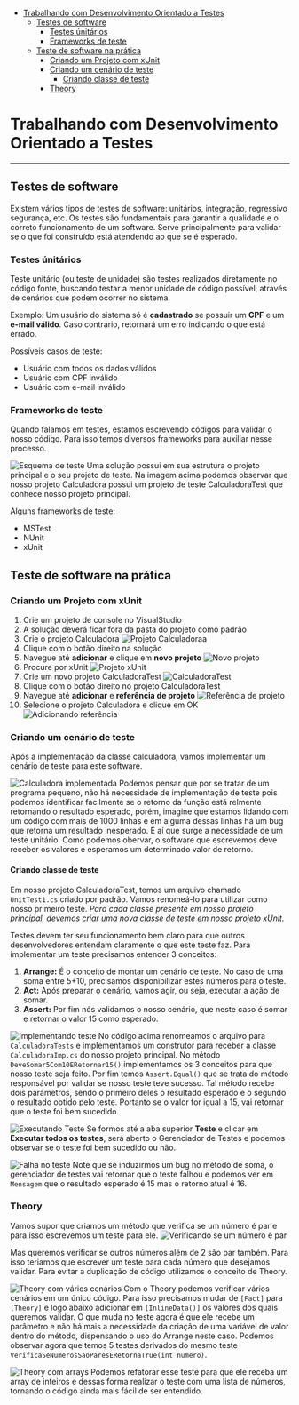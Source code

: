 <!-- TOC start (generated with https://github.com/derlin/bitdowntoc) -->

- [Trabalhando com Desenvolvimento Orientado a Testes](#trabalhando-com-desenvolvimento-orientado-a-testes)
   * [Testes de software](#testes-de-software)
      + [Testes únitários](#testes-únitários)
      + [Frameworks de teste](#frameworks-de-teste)
   * [Teste de software na prática](#teste-de-software-na-prática)
      + [Criando um Projeto com xUnit](#criando-um-projeto-com-xunit)
      + [Criando um cenário de teste](#criando-um-cenário-de-teste)
         - [Criando classe de teste](#criando-classe-de-teste)
      + [Theory](#theory)

<!-- TOC end -->

# Trabalhando com Desenvolvimento Orientado a Testes

---

## Testes de software

Existem vários tipos de testes de software: unitários, integração, regressivo segurança, etc.
Os testes são fundamentais para garantir a qualidade e o correto funcionamento de um software.
Serve principalmente para validar se o que foi construído está atendendo ao que se é esperado.

### Testes únitários

Teste unitário (ou teste de unidade) são testes  realizados diretamente no código fonte, buscando testar a menor unidade de código possível, através de cenários que podem ocorrer no sistema.

Exemplo: Um usuário do sistema só é __cadastrado__ se possuir um __CPF__ e um __e-mail válido__. Caso contrário, retornará um erro indicando o que está errado.

Possíveis casos de teste:
* Usuário com todos os dados válidos
* Usuário com CPF inválido
* Usuário com e-mail inválido

### Frameworks de teste

Quando falamos em testes, estamos escrevendo códigos para validar o nosso código. Para isso temos diversos frameworks para auxiliar nesse processo.

![Esquema de teste](images/tdd-frameworks.png)
Uma solução possui em sua estrutura o projeto principal e o seu projeto de teste. Na imagem acima podemos observar que nosso projeto Calculadora possui um projeto de teste CalculadoraTest que conhece nosso projeto principal.

Alguns frameworks de teste:
* MSTest
* NUnit
* xUnit

## Teste de software na prática

### Criando um Projeto com xUnit

1. Crie um projeto de console no VisualStudio
2. A solução deverá ficar fora da pasta do projeto como padrão
3. Crie o projeto Calculadora
![Projeto Calculadoraa](images/tdd-projeto-calc.png)
4. Clique com o botão direito na solução
5. Navegue até __adicionar__ e clique em __novo projeto__
![Novo projeto](images/tdd-projeto-novo.png)
6. Procure por xUnit
![Projeto xUnit](images/tdd-projeto-xunit.png)
7. Crie um novo projeto CalculadoraTest
![CalculadoraTest](images/tdd-projeto-calc-tst.png)
8. Clique com o botão direito no projeto CalculadoraTest
9. Navegue até __adicionar__ e __referência de projeto__
![Referência de projeto](images/tdd-projeto-calc-referencia.png)
10. Selecione o projeto Calculadora e clique em OK
![Adicionando referência](images/tdd-projeto-calc-ref-calc.png)

### Criando um cenário de teste

Após a implementação da classe calculadora, vamos implementar um cenário de teste para este software.

![Calculadora implementada](images/tdd-projeto-calc-imp.png)
Podemos pensar que por se tratar de um programa pequeno, não há necessidade de implementação de teste pois podemos identificar facilmente se o retorno da função está relmente retornando o resultado esperado, porém, imagine que estamos lidando com um código com mais de 1000 linhas e em alguma dessas linhas há um bug que retorna um resultado inesperado. É aí que surge a necessidade de um teste unitário.
Como podemos obervar, o software que escrevemos deve receber os valores e esperamos um determinado valor de retorno.

#### Criando classe de teste

Em nosso projeto CalculadoraTest, temos um arquivo chamado `UnitTest1.cs` criado por padrão. Vamos renomeá-lo para utilizar como nosso primeiro teste.
*Para cada classe presente em nosso projeto principal, devemos criar uma nova classe de teste em nosso projeto xUnit.*

Testes devem ter seu funcionamento bem claro para que outros desenvolvedores entendam claramente o que este teste faz.
Para implementar um teste precisamos entender 3 conceitos:
1. __Arrange:__
É o conceito de montar um cenário de teste. No caso de uma soma entre 5+10, precisamos disponibilizar estes números para o teste.
2. __Act:__
Após preparar o cenário, vamos agir, ou seja, executar a ação de somar.
3. __Assert:__
Por fim nós validamos o nosso cenário, que neste caso é somar e retornar o valor 15 como esperado.

![Implementando teste](images/tdd-projeto-calc-tst-aaa.png)
No código acima renomeamos o arquivo para `CalculadoraTests` e implementamos um construtor para receber a classe `CalculadoraImp.cs` do nosso projeto principal.
No método `DeveSomar5Com10ERetornar15()` implementamos os 3 conceitos para que nosso teste seja feito.
Por fim temos `Assert.Equal()` que se trata do método responsável por validar se nosso teste teve sucesso. Tal método recebe dois parâmetros, sendo o primeiro deles o resultado esperado e o segundo o resultado obtido pelo teste. Portanto se o valor for igual a 15, vai retornar que o teste foi bem sucedido.

![Executando Teste](images/tdd-projeto-calc-executando-teste.png)
Se formos até a aba superior __Teste__ e clicar em __Executar todos os testes__, será aberto o Gerenciador de Testes e podemos observar se o teste foi bem sucedido ou não.

![Falha no teste](images/tdd-projeto-calc-executando-teste-fail.png)
Note que se induzirmos um bug no método de soma, o gerenciador de testes vai retornar que o teste falhou e podemos ver em `Mensagem` que o resultado esperado é 15 mas o retorno atual é 16.

### Theory

Vamos supor que criamos um método que verifica se um número é par e para isso escrevemos um teste para ele.
![Verificando se um número é par](images/tdd-projeto-calc-eh-par.png)

Mas queremos verificar se outros números  além  de 2 são par também. Para isso teriamos que escrever um teste para cada número que desejamos validar.
Para evitar a duplicação de código utilizamos o conceito de Theory.

![Theory com vários cenários](images/tdd-projeto-calc-eh-par-theory.png)
Com o Theory podemos verificar vários cenários em um único código.
Para isso precisamos mudar de `[Fact]` para `[Theory]` e logo abaixo adicionar em `[InlineData()]` os valores dos quais queremos validar.
O que muda no teste agora é que ele recebe um parâmetro e não há mais a necessidade da criação de uma variável de valor dentro do método, dispensando o uso do Arrange neste caso.
Podemos observar agora que temos 5 testes derivados do mesmo teste `VerificaSeNumerosSaoParesERetornaTrue(int numero)`.

![Theory com arrays](images/tdd-projeto-calc-eh-par-theory-array.png)
Podemos refatorar esse teste para que ele receba um array de inteiros e dessas forma realizar o teste com uma lista de números, tornando o código ainda mais fácil de ser entendido.
